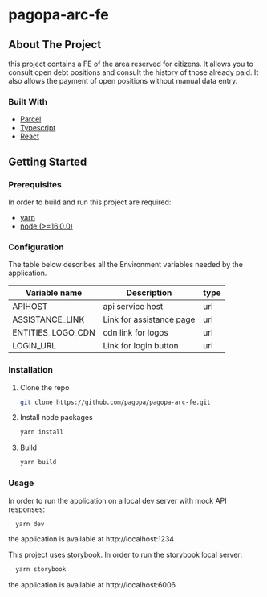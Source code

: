 # pagopa-arc-fe

## About The Project

this project contains a FE of the area reserved for citizens. It allows you to consult open debt positions and consult the history of those already paid. It also allows the payment of open positions without manual data entry.

### Built With

- [Parcel](https://parceljs.org)
- [Typescript](https://www.typescriptlang.org)
- [React](https://it.legacy.reactjs.org/)

## Getting Started

### Prerequisites

In order to build and run this project are required:

- [yarn](https://yarnpkg.com/)
- [node (>=16.0.0)](https://nodejs.org/it/)

### Configuration

The table below describes all the Environment variables needed by the application.

| Variable name     | Description                                           | type                          |
| ----------------- | ----------------------------------------------------- | ----------------------------- |
| APIHOST           | api service host                                      | url                           |
| ASSISTANCE_LINK   | Link for assistance page                              | url                           |
| ENTITIES_LOGO_CDN | cdn link for logos                                    | url                           |
| LOGIN_URL         | Link for login button                                 | url                           |

### Installation

1. Clone the repo
   ```sh
   git clone https://github.com/pagopa/pagopa-arc-fe.git
   ```
2. Install node packages
   ```sh
   yarn install
   ```
3. Build
   ```sh
   yarn build
   ```

### Usage

In order to run the application on a local dev server with mock API responses:

```sh
  yarn dev
```

the application is available at http://localhost:1234

This project uses [storybook](https://storybook.js.org/).
In order to run the storybook local server:

```sh
  yarn storybook
```

the application is available at http://localhost:6006
